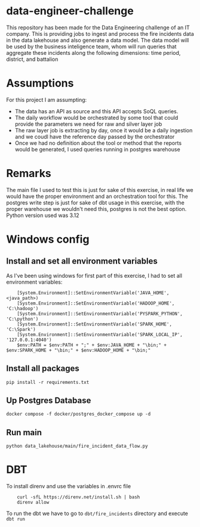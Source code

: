 # data-engineer-challenge
This repository has been made for the Data Engineering challenge of an IT company. This is providing jobs to ingest and process the fire incidents data in the data lakehouse and also generate a data model. The data model will be used by the business inteligence team, whom will run queries that aggregate these incidents along the following dimensions: time period, district, and battalion

# Assumptions
For this project I am assumpting:
- The data has an API as source and this API accepts SoQL queries.
- The daily workflow would be orchestrated by some tool that could provide the parameters we need for raw and silver layer job
- The raw layer job is extracting by day, once it would be a daily ingestion and we coudl have the reference day passed by the orchestrator
- Once we had no definition about the tool or method that the reports would be generated, I used queries running in postgres warehouse

# Remarks
The main file I used to test this is just for sake of this exercise, in real life we would have the proper environment and an orchestration tool for this. The postgres write step is just for sake of dbt usage in this exercise, with the proper warehouse we wouldn't need this, postgres is not the best option.
Python version used was 3.12

# Windows config
## Install and set all environment variables
As I've been using windows for first part of this exercise, I had to set all environment variables:
```
    [System.Environment]::SetEnvironmentVariable('JAVA_HOME', <java_path>)
    [System.Environment]::SetEnvironmentVariable('HADOOP_HOME', 'C:\hadoop')
    [System.Environment]::SetEnvironmentVariable('PYSPARK_PYTHON', 'C:\python')
    [System.Environment]::SetEnvironmentVariable('SPARK_HOME', 'C:\Spark')
    [System.Environment]::SetEnvironmentVariable('SPARK_LOCAL_IP', '127.0.0.1:4040')
    $env:PATH = $env:PATH + ";" + $env:JAVA_HOME + "\bin;" + $env:SPARK_HOME + "\bin;" + $env:HADOOP_HOME + "\bin;"
```

## Install all packages
``` pip install -r requirements.txt ```

## Up Postgres Database
``` docker compose -f docker/postgres_docker_compose up -d ```

## Run main
``` python data_lakehouse/main/fire_incident_data_flow.py ```

# DBT
 To install direnv and use the variables in .envrc file 
``` 
    curl -sfL https://direnv.net/install.sh | bash 
    direnv allow
```

To run the dbt we have to go to ```dbt/fire_incidents``` directory and execute
``` dbt run ```
